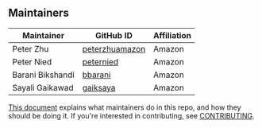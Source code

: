 ## Maintainers

| Maintainer | GitHub ID | Affiliation |
| --------------- | --------- | ----------- |
| Peter Zhu | [peterzhuamazon](https://github.com/peterzhuamazon) | Amazon |
| Peter Nied | [peternied](https://github.com/peternied) | Amazon |
| Barani Bikshandi | [bbarani](https://github.com/bbarani) | Amazon |
| Sayali Gaikawad | [gaiksaya](https://github.com/gaiksaya) | Amazon |

[This document](https://github.com/opensearch-project/.github/blob/main/MAINTAINERS.md) explains what maintainers do in this repo, and how they should be doing it. If you're interested in contributing, see [CONTRIBUTING](CONTRIBUTING.md).